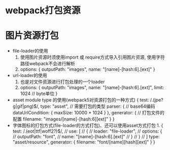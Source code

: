 # webpack打包资源

# 图片资源打包
  - file-loader的使用
    1. 使用图片资源时须使用import 或 require方式导入引用图片资源, 使用字符路径webpack不会进行解析
    2. options: {
      outputPath: "images",
      name: "[name]-[hash:6].[ext]"
    }
  - url-loader的使用
    1. 也是对文件资源进行打包处理的一个loader
    2. options: {
      outputPath: "images",
      name: "[name]-[hash:6].[ext]",
      limit: 1024 // byte单位
    }
  - asset module type 的使用(webpack5对资源打包的一种方式)
    {
      test: /\.(jpe?g|gif|png)$/,
      type: "asset",    // 需要打包的类型
      parser: {   // base64编码
        dataUrlCondition: {
          maxSize: 10000 * 1024
        }
      },
      generator: {  // 打包文件的配置
        filename: "images/[name]-[hash:6][ext]"
      }
    }
  - 字体图标的打包方式(file-loader的方式打包)、还可以使用asset方式打包
    1. 
    {
      test: /\.(eot|ttf|woff2?)$/,
      // use: [
      //   { 
      //     loader: "file-loader", 
      //     options: {
      //       outputPath: "font",
      //       name: "[name]-[hash:6].[ext]"
      //     } 
      //   }
      // ]
      type: "asset/resource",
      generator: {
        filename: "font/[name][hash][ext]"
      }
    }